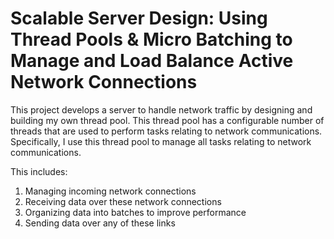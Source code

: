 # Scalable Server Design: Using Thread Pools & Micro Batching to Manage and Load Balance Active Network Connections

This project develops a server to handle network traffic by designing and building my own thread pool. This thread pool 
has a configurable number of threads that are used to perform tasks relating to network communications. 
Specifically, I use this thread pool to manage all tasks relating to network communications. 

This includes:
1. Managing incoming network connections
2. Receiving data over these network connections
3. Organizing data into batches to improve performance
4. Sending data over any of these links
